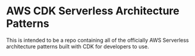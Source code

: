 # AWS CDK Serverless Architecture Patterns

This is intended to be a repo containing all of the officially AWS Serverless architecture patterns built with CDK for developers to use.
